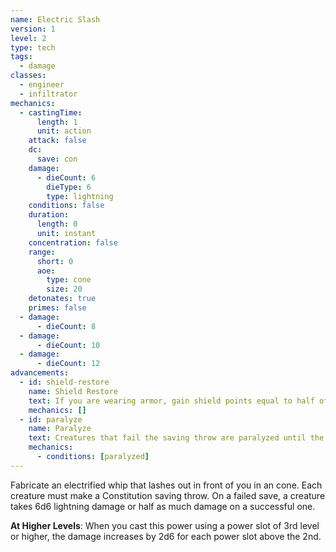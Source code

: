 ```yaml
---
name: Electric Slash
version: 1
level: 2
type: tech
tags:
  - damage
classes:
  - engineer
  - infiltrator
mechanics:
  - castingTime:
      length: 1
      unit: action
    attack: false
    dc:
      save: con
    damage:
      - dieCount: 6
        dieType: 6
        type: lightning
    conditions: false
    duration:
      length: 0
      unit: instant
    concentration: false
    range:
      short: 0
      aoe:
        type: cone
        size: 20
    detonates: true
    primes: false
  - damage:
      - dieCount: 8
  - damage:
      - dieCount: 10
  - damage:
      - dieCount: 12
advancements:
  - id: shield-restore
    name: Shield Restore
    text: If you are wearing armor, gain shield points equal to half of your damage roll.
    mechanics: []
  - id: paralyze
    name: Paralyze
    text: Creatures that fail the saving throw are paralyzed until the end of their next turn.
    mechanics:
      - conditions: [paralyzed]
---
```

Fabricate an electrified whip that lashes out in front of you in an <me-distance length="20" adj /> cone. Each creature must make a Constitution saving
throw. On a failed save, a creature takes 6d6 lightning damage or half as much damage on a successful one.

__At Higher Levels__: When you cast this power using a power slot of 3rd level or higher, the damage increases by 2d6 for
each power slot above the 2nd.

